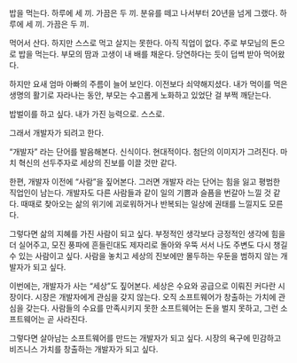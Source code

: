 밥을 먹는다. 하루에 세 끼. 가끔은 두 끼. 분유를 떼고 나서부터 20년을 넘게 그랬다. 하루에 세 끼. 가끔은 두 끼.

먹어서 산다. 하지만 스스로 먹고 살지는 못한다. 아직 직업이 없다. 주로 부모님의 돈으로 밥을 먹는다. 부모의 땀과 고생이 내 배를 채운다. 당연하다는 듯이 덥썩 받아 먹어왔다.

하지만 요새 엄마 아빠의 주름이 늘어 보인다. 이전보다 쇠약해지셨다. 내가 먹이를 먹은 생명의 활기로 자라나는 동안, 부모는 수고롭게 노화하고 있었단 걸 부쩍 깨닫는다.

밥벌이를 하고 싶다. 내가 가진 능력으로. 스스로.

그래서 개발자가 되려고 한다.

“개발자” 라는 단어를 발음해본다. 신식이다. 현대적이다. 첨단의 이미지가 그려진다. 마치 혁신의 선두주자로 세상의 진보를 이끌 것만 같다.

한편, 개발자 이전에 “사람”을 짚어본다. 그러면 개발자 라는 단어는 힘을 잃고 평범한 직업인이 남는다. 개발자도 다른 사람들과 같이 일의 기쁨과 슬픔을 번갈아 느낄 것 같다. 때때로 찾아오는 삶의 위기에 괴로워하거나 반복되는 일상에 권태를 느낄지도 모른다.

그렇다면 삶의 지혜를 가진 사람이 되고 싶다. 부정적인 생각보다 긍정적인 생각에 힘을 더 실어주고, 모진 풍파에 흔들린대도 제자리로 돌아와 우뚝 서서 나도 주변도 다시 챙길 수 있는 사람이고 싶다. 사람을 놓치고 세상의 진보에만 몰두하는 우둔을 범하지 않는 개발자가 되고 싶다.

이번에는, 개발자가 사는 “세상”도 짚어본다. 세상은 수요와 공급으로 이뤄진 커다란 시장이다. 시장은 개발자에게 관심을 갖지 않는다. 오직 소프트웨어가 창출하는 가치에 관심을 갖는다. 사람들의 수요를 만족시키지 못한 소프트웨어는 돈을 벌지 못하고, 그런 소프트웨어는 곧 사라진다.

그렇다면 살아남는 소프트웨어를 만드는 개발자가 되고 싶다. 시장의 욕구에 민감하고 비즈니스 가치를 창출하는 개발자가 되고 싶다.
